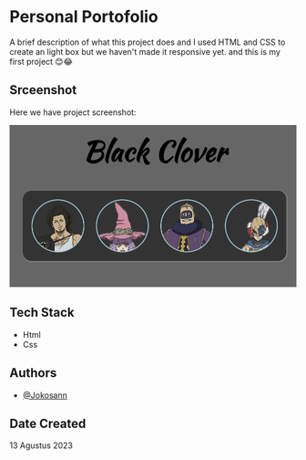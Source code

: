 # Personal Portofolio

A brief description of what this project does and I used  HTML and CSS to create an light box but we haven't made it responsive yet. and this is my first project 😊😂

## Srceenshot

Here we have project screenshot:

![screenshot](img/screenshot/01.png)

## Tech Stack

- Html
- Css

## Authors

- [@Jokosann](https://www.github.com/Jokosann)

## Date Created

13 Agustus 2023
